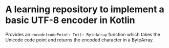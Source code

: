 # A learning repository to implement a basic UTF-8 encoder in Kotlin

Provides an `encode(codePoint: Int): ByteArray` function which takes the Unicode code point and returns the encoded character in a ByteArray. 